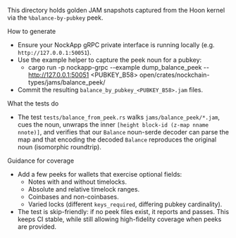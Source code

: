 This directory holds golden JAM snapshots captured from the Hoon kernel via the `%balance-by-pubkey` peek.

How to generate
- Ensure your NockApp gRPC private interface is running locally (e.g. `http://127.0.0.1:50051`).
- Use the example helper to capture the peek noun for a pubkey:
  - cargo run -p nockapp-grpc --example dump_balance_peek -- http://127.0.0.1:50051 <PUBKEY_B58> open/crates/nockchain-types/jams/balance_peek/
- Commit the resulting `balance_by_pubkey_<PUBKEY_B58>.jam` files.

What the tests do
- The test `tests/balance_from_peek.rs` walks `jams/balance_peek/*.jam`, cues the noun, unwraps the inner `[height block-id (z-map nname nnote)]`, and verifies that our `Balance` noun-serde decoder can parse the map and that encoding the decoded `Balance` reproduces the original noun (isomorphic roundtrip).

Guidance for coverage
- Add a few peeks for wallets that exercise optional fields:
  - Notes with and without timelocks.
  - Absolute and relative timelock ranges.
  - Coinbases and non-coinbases.
  - Varied locks (different `keys_required`, differing pubkey cardinality).
- The test is skip-friendly: if no peek files exist, it reports and passes. This keeps CI stable, while still allowing high-fidelity coverage when peeks are provided.

